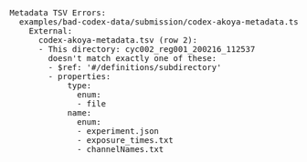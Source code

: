 <pre>
Metadata TSV Errors:
  examples/bad-codex-data/submission/codex-akoya-metadata.tsv (as codex-akoya):
    External:
      codex-akoya-metadata.tsv (row 2):
      - This directory: cyc002_reg001_200216_112537
        doesn't match exactly one of these:
        - $ref: '#/definitions/subdirectory'
        - properties:
            type:
              enum:
              - file
            name:
              enum:
              - experiment.json
              - exposure_times.txt
              - channelNames.txt
</pre>

